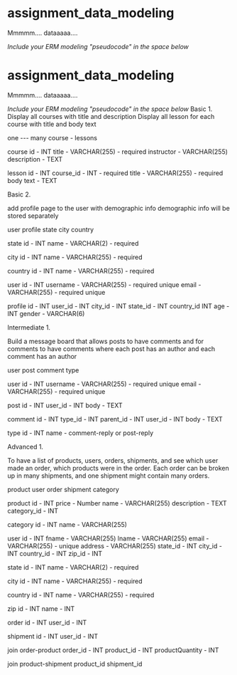 # assignment_data_modeling
Mmmmm.... dataaaaa....

*Include your ERM modeling "pseudocode" in the space below*
# assignment_data_modeling
Mmmmm.... dataaaaa....

*Include your ERM modeling "pseudocode" in the space below*
Basic 1.
Display all courses with title and description
Display all lesson for each course with title and body text

one  ---  many
course - lessons

course
  id - INT
  title - VARCHAR(255) - required
  instructor - VARCHAR(255)
  description - TEXT

lesson
  id - INT
  course_id - INT - required
  title - VARCHAR(255) - required
  body text - TEXT

Basic 2.

add profile page to the user with demographic info
demographic info will be stored separately

user
profile
state
city
country

state
  id - INT
  name - VARCHAR(2) - required

city
  id - INT
  name - VARCHAR(255) - required

country
  id - INT
  name - VARCHAR(255) - required

user
  id - INT
  username - VARCHAR(255) - required unique
  email - VARCHAR(255) - required unique

profile
  id - INT
  user_id - INT
  city_id - INT
  state_id - INT
  country_id INT
  age - INT
  gender - VARCHAR(6)


Intermediate 1.

Build a message board that allows posts to have comments
and for comments to have comments
where each post has an author and each comment has an author

user
post
comment
type

user
  id - INT
  username - VARCHAR(255) - required unique
  email - VARCHAR(255) - required unique

post
  id - INT
  user_id - INT
  body - TEXT

comment
  id - INT
  type_id - INT
  parent_id - INT
  user_id - INT
  body - TEXT

type
  id - INT
  name - comment-reply or post-reply

Advanced 1.

To have a list of products, users, orders, shipments, and see which user made an order, which products were in the order. Each order can be broken up in many shipments, and one shipment might contain many orders.

product
user
order
shipment
category

product
  id - INT
  price - Number
  name - VARCHAR(255)
  description - TEXT
  category_id - INT

category
  id - INT
  name - VARCHAR(255)

user
  id - INT
  fname - VARCHAR(255)
  lname - VARCHAR(255)
  email - VARCHAR(255) - unique
  address - VARCHAR(255)
  state_id - INT
  city_id - INT
  country_id - INT
  zip_id - INT

state
  id - INT
  name - VARCHAR(2) - required

city
  id - INT
  name - VARCHAR(255) - required

country
  id - INT
  name - VARCHAR(255) - required

zip
  id - INT
  name - INT

order
  id - INT
  user_id - INT

shipment
  id - INT
  user_id - INT

join order-product
  order_id - INT
  product_id - INT
  productQuantity - INT

join product-shipment
  product_id
  shipment_id





















